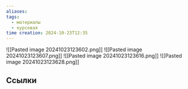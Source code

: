 ```yaml
---
aliases: 
tags:
  - материалы
  - курсовая
time creation: 2024-10-23T12:35
---
```

![[Pasted image 20241023123602.png]]
![[Pasted image 20241023123607.png]]
![[Pasted image 20241023123616.png]]
![[Pasted image 20241023123628.png]]
## Ссылки
